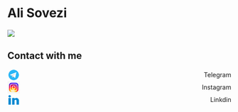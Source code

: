 # Ali Sovezi

<img align='center' src = "https://user-images.githubusercontent.com/72755273/187896562-43c702c0-137f-47c0-983e-23b70e299140.gif">

<h2 align="left">Contact with me</h2>

<a href="#" style="display: flex; text-decoration: none;  align-items: center; justify-content: space-between;"> <img style="width: 28px;"  src = "https://github.com/alisvzi/alisvzi/blob/main/img/t.gif?raw=true"> Telegram </a>
<a href="#" style="display: flex; text-decoration: none;  align-items: center; justify-content: space-between;"> <img style="width: 28px"  src = "https://github.com/alisvzi/alisvzi/blob/main/img/i.gif?raw=true"> Instagram </a>
<a href="#" style="display: flex; text-decoration: none;  align-items: center; justify-content: space-between;"> <img style="width: 28px"  src = "https://github.com/alisvzi/alisvzi/blob/main/img/l.gif?raw=true"> Linkdin </a>
